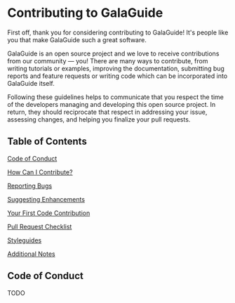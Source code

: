 # Contributing to GalaGuide

First off, thank you for considering contributing to GalaGuide! It's people like you that make GalaGuide such a great software.

GalaGuide is an open source project and we love to receive contributions from our community — you! There are many ways to contribute, from writing tutorials or examples, improving the documentation, submitting bug reports and feature requests or writing code which can be incorporated into GalaGuide itself.

Following these guidelines helps to communicate that you respect the time of the developers managing and developing this open source project. In return, they should reciprocate that respect in addressing your issue, assessing changes, and helping you finalize your pull requests.

## Table of Contents

[Code of Conduct](#code-of-conduct)

[How Can I Contribute?](#how-can-i-contribute)

[Reporting Bugs](#reporting-bugs)

[Suggesting Enhancements](#suggesting-enhancements)

[Your First Code Contribution](#your-first-code-contribution)

[Pull Request Checklist](#pull-request-checklist)

[Styleguides](#styleguides)

[Additional Notes](#additional-notes)

## Code of Conduct

TODO
